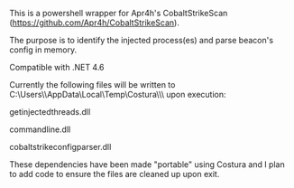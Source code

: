 This is a powershell wrapper for  Apr4h's CobaltStrikeScan (https://github.com/Apr4h/CobaltStrikeScan). 

The purpose is to identify the injected process(es) and parse beacon's config in memory. 

Compatible with .NET 4.6


Currently the following files will be written to C:\Users\\<username>\AppData\Local\Temp\Costura\\<random>\\<random>\ upon execution:

getinjectedthreads.dll

commandline.dll

cobaltstrikeconfigparser.dll


These dependencies have been made "portable" using Costura and I plan to add code to ensure the files are cleaned up upon exit. 